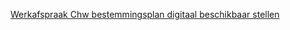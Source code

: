 [Werkafspraak Chw bestemmingsplan digitaal beschikbaar stellen](https://geonovum.github.io/ROST/waCHWbp/)
